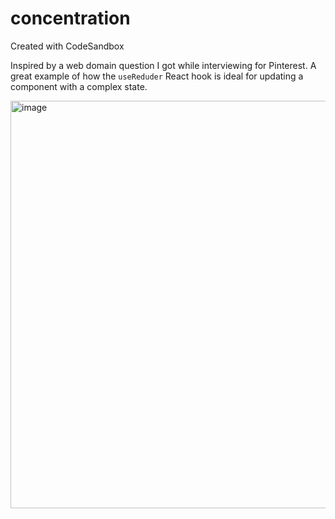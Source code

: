# concentration
Created with CodeSandbox

Inspired by a web domain question I got while interviewing for Pinterest. A great example of how the `useReduder` React hook is ideal for updating a component with a complex state.

<img width="652" alt="image" src="https://user-images.githubusercontent.com/11517446/236108969-cadcb46b-ef22-4545-8ed9-7a0629d0b9fa.png">

